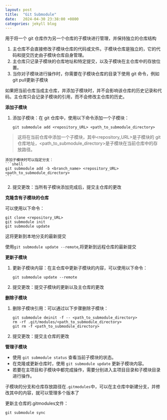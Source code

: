 ```yaml
---
layout: post
title:  "Git Submodule"
date:   2024-04-30 23:38:00 +0800
categories: jekyll blog
---
```



用于将一个 git 仓库作为另一个仓库的子模块进行管理，并保持独立的仓库结构
1. 主仓库不会直接修改子模块仓库的代码或文件。子模块仓库是独立的，它的代码和提交历史由子模块仓库自身管理。
2. 主仓库只记录子模块的仓库地址和特定提交，以及子模块在主仓库中的存放位置。
3. 当你对子模块进行操作时，你需要在子模块仓库的目录下使用 git 命令，例如git pull更新子模块

如果把当前仓库当成主仓库，并添加子模块时，并不会影响该仓库的历史记录和代码。主仓库只会记录子模块的引用，而不会修改主仓库的历史。

**添加子模块**

1. 添加子模块：在 git 仓库中，使用以下命令添加一个子模块：
    ```shell
    git submodule add <repository_URL> <path_to_submodule_directory>
    ```
> 这将在当前仓库中添加一个子模块，其中<repository_URL>是子模块的 git 仓库地址，<path_to_submodule_directory>是子模块在当前仓库中的存放路径。

    添加子模块时可以指定分支：
    ```shell
    git submodule add -b <branch_name> <repository_URL> <path_to_submodule_directory>
    ```
2. 提交更改：当所有子模块添加完成后，提交主仓库的更改


**克隆含有子模块的仓库**

可以使用以下命令：
```shell
git clone <repository_URL>
git submodule init
git submodule update
```
这将更新到本地分支的最新提交

使用`git submodule update --remote`,将更新到远程仓库的最新提交

**更新子模块**

1. 更新子模块内容：在主仓库中更新子模块的内容，可以使用以下命令：
    ```shell
    git submodule update --remote
    ```
2. 提交更改：提交子模块的更新以及主仓库的更改

**删除子模块**

1. 删除子模块引用：可以通过以下步骤删除子模块：
    ```shell
    git submodule deinit -f -- <path_to_submodule_directory>
    rm -rf .git/modules/<path_to_submodule_directory>
    git rm -f <path_to_submodule_directory>
    ```
2. 提交更改：提交主仓库的更改

**管理子模块**

* 使用 `git submodule status` 查看当前子模块的状态。
* 在克隆或更新仓库时，使用 `git submodule update` 更新子模块内容。
* 若要在主项目和子模块中都完成操作，需要分别进入主项目目录和子模块目录进行操作。

子模块的分支和仓库存放路径在`.gitmodules`中，可以在主仓库中新建分支，并修改其中的内容，就可以管理多个版本了

更新主仓库的.gitmodules文件：
```shell
git submodule sync
```